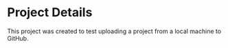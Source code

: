 # Project Details
This project was created to test uploading a project from a local machine to GitHub.
